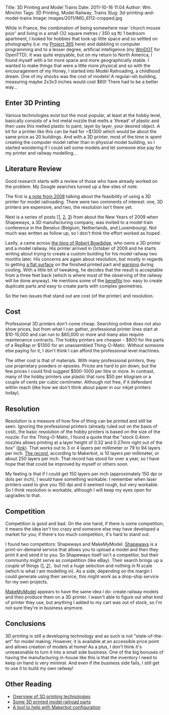 Title: 3D Printing and Model Trains
Date: 2011-10-16 11:04
Author: Wm. Minchin
Tags: 3D Printing, Model Railway, Trains
Slug: 3d-printing-and-model-trains
Image: images/2011/IMG_6112-cropped.jpg

While in France, the combination of being somewhere near 'church mouse poor'
and living in a small (32 square metres / 350 sq ft) 1 bedroom apartment, I
looked for hobbies that took up little space and so settled on photography
(i.e. my [Project 365](http://blog.minchin.ca/search/label/Project%20365) here)
and dabbling in computer programming and to a lesser degree, artificial
intelligence (my [WmDOT](http://openttd-noai-wmdot.googlecode.com/) for
OpenTTD). It was quite enjoyable, but on my return to North America, I found
myself with a lot more space and more geographically stable. I wanted to make
things that were a little more physical and so with the encouragement of my
Honey, I started into Model Railroading, a childhood dream. One of my shocks
was the cost of models! A regular-ish building, measuring maybe 2x3x3 inches
would cost $60! There had to be a better way...

## Enter 3D Printing

Various technologies exist but the most popular, at least at the hobby level,
basically consists of a hot metal nozzle that melts a 'thread' of plastic and
then uses this melted plastic to paint, layer by layer, your desired object. A
kit for a printer like this can be had for \~$1300 which would be about the
same price as 20 buildings. And with a 3D printer, most of the time is spent
creating the computer model rather than in physical model building, so I
started wondering if I could sell some models and let someone else pay for my
printer and railway modelling...

<!-- Read More -->

## Literature Review

Good research starts with a review of those who have already worked on the
problem. My Google searches turned up a few sites of note.

The first is [a note from
2008](http://fabbaloo.com/blog/2008/7/16/tiny-3d-trains.html) talking about the
feasibility of using a 3D printer for model railroading. There were two
comments of interest: one, 3D printers are expensive, and two, the resolution
isn't there yet.

Next is a series of posts
([1](http://www.shapeways.com/blog/archives/126-Marleen-and-model-trains.html),
[2](http://www.shapeways.com/blog/archives/194-Shapeways-at-Rail-2009-The-long-train.html),
[3](http://fabbaloo.com/blog/2008/11/10/take-the-train-from-shapeways.html))
from about the New Years of 2009 when Shapeways, a 3D manufacturing company,
was invited to a model train conference in the Benelux (Belgium, Netherlands,
and Luxembourg). Not much was written as follow up, so I don't think the effort
worked as hoped.

Lastly, a came across [the blog of Robert
Bowdidge](http://makerbot216.blogspot.com/), who owns a 3D printer and a model
railway. His printer arrived in October of 2009 and he starts writing about
trying to create a custom building for his model railway two months later. His
concerns are again about resolution, but mostly in regards to getting [a flat
surface](http://makerbot216.blogspot.com/2010/01/theres-skeinforge-setting-for-that.html)
on the finished printed part and
[warping](http://makerbot216.blogspot.com/2009/12/i-trust-my-makerbot-making-model.html)
during cooling. With a little bit of tweaking, he decides that the result is
acceptable from a three feet back (which is where most of the observing of the
railway will be done anyway). He mentions some of the
[benefits](http://vasonabranch.blogspot.com/2010/01/printing-1920s-drive-in-market.html)
too: easy to create duplicate parts and easy to create parts with complex
geometries.

So the two issues that stand out are cost (of the printer) and resolution.

## Cost

Professional 3D printers don't come cheap. Searching online does not also show
prices, but from what I can gather, professional printer lines start at
$10-15,000 and can run to $60,000 or more and many also require maintenance
contracts. The hobby printers are cheaper - $800 for the parts of a RepRap or
$1300 for an unassembled Thing-O-Matic. Without someone else paying for it, I
don't think I can afford the professional level machines.

The other cost is that of materials. With many professional printers, they use
proprietary powders or epoxies. Prices are hard to pin down, but the few prices
I could find suggest $500-1000 per litre or more. In contrast, many of the
hobby printers use plastic that runs $50 per kilogram or a couple of cents per
cubic centimeter. Although not free, if it defendant within reach (like how we
don't think about paper in our inkjet printers today).

## Resolution

Resolution is a measure of how fine of thing can be printed and still be seen.
Ignoring the professional printers (already ruled out on the basis of cost),
the basic resolution of the hobby printers is based on the size of the nozzle.
For the Thing-O-Matic, I found a quote that the "stock 0.4mm nozzles allows
printing at a layer height of 0.32 and 0.27mm right out of the box"
([link](http://store.makerbot.com/stepstruder-mk7-complete.html)). That works
out to 3 or 4 layers per millimeter or 79 to 94 layers per inch. [The
record](http://wiki.makerbot.com/hall-of-fame-highest-resolution), according to
Makerbot, is 10 layers per millimeter, or about 250 layers per inch. That
record has stood for over a year, so I have hope that that could be improved by
myself or others soon.

My feeling is that if I could get 150 layers per inch (approximately 150 dpi or
dots per inch), I would have something workable. I remember when laser printers
used to give you 150 dpi and it seemed rough, but very workable. So I think
resolution is workable, although I will keep my eyes open for upgrades to that.

## Competition

Competition is good and bad. On the one hand, if there is some competition, it
means the idea isn't too crazy and someone else may have developed a market for
you; if there's too much competition, it's hard to stand out.

I found two competitors: Shapeways and MakeMyModel.
[Shapeways](http://www.shapeways.com/) is a print-on-demand service that allows
you to upload a model and then they print it and send it to you. So Shapeways
itself isn't a competitor, but their community might serve as competition (like
eBay). Their search brings up a couple of things
([1](http://www.shapeways.com/shops/zrailways),
[2](http://www.shapeways.com/shops/originaltrainandrail)),  but not a huge
selection and nothing in N scale (which is what I am modelling in). As a side,
depending on the margin I could generate using their service, this might work
as a drop-ship service for my own projects.

[MakeMyModel](http://www.makemymodel.com/) appears to have the same idea I do:
create railway models and then produce them on a 3D printer. I wasn't able to
figure out what kind of printer they use, but anything I added to my cart was
out of stock, so I'm not sure they're in business anymore.

## Conclusions

3D printing is still a developing technology and as such is not
"state-of-the-art" for model making. However, it is available at an accessible
price point and allows creation of models at home! As a plus, I don't think
it's unreasonable to turn it into a small side business. One of the big bonuses
of having the manufacturing in-house like this is that the inventory I need to
keep on hand is very minimal. And even if the business side fails, I still get
to use it to build my own railway!

## Other Reading

- [Overview of 3D printing
  technologies](http://www.explainingthefuture.com/3dprinting.html)
- [Some 3D printed model railroad
  parts](http://www.kitforums.com/viewtopic.php?f=6&t=5593&start=10)
- [A tool to help with Makerbot
  configuration](http://www.makerbot.com/blog/2011/02/22/dead-simple-printer-calibration/)

